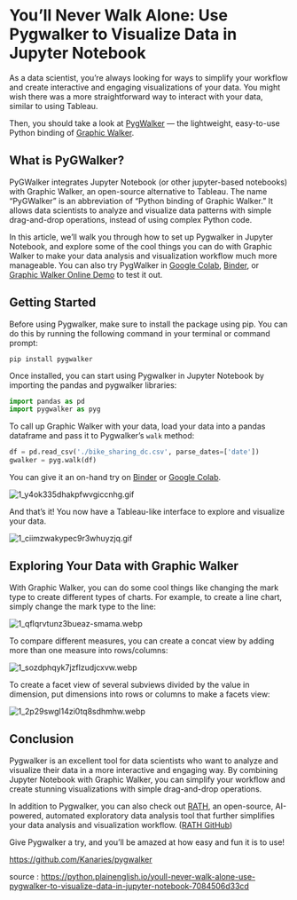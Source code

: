 # You’ll Never Walk Alone: Use Pygwalker to Visualize Data in Jupyter Notebook

As a data scientist, you’re always looking for ways to simplify your workflow and create interactive and engaging visualizations of your data. You might wish there was a more straightforward way to interact with your data, similar to using Tableau.

Then, you should take a look at [PygWalker](https://github.com/Kanaries/pygwalker) — the lightweight, easy-to-use Python binding of [Graphic Walker](https://github.com/Kanaries/graphic-walker).

## What is PyGWalker?
PyGWalker integrates Jupyter Notebook (or other jupyter-based notebooks) with Graphic Walker, an open-source alternative to Tableau. The name “PyGWalker” is an abbreviation of “Python binding of Graphic Walker.” It allows data scientists to analyze and visualize data patterns with simple drag-and-drop operations, instead of using complex Python code.

In this article, we’ll walk you through how to set up Pygwalker in Jupyter Notebook, and explore some of the cool things you can do with Graphic Walker to make your data analysis and visualization workflow much more manageable. You can also try PygWalker in [Google Colab](https://colab.research.google.com/drive/171QUQeq-uTLgSj1u-P9DQig7Md1kpXQ2?usp=sharing), [Binder](https://mybinder.org/v2/gh/Kanaries/pygwalker/main?labpath=tests%2Fmain.ipynb), or [Graphic Walker Online Demo](https://graphic-walker.kanaries.net/) to test it out.

## Getting Started
Before using Pygwalker, make sure to install the package using pip. You can do this by running the following command in your terminal or command prompt:

```shell
pip install pygwalker
```

Once installed, you can start using Pygwalker in Jupyter Notebook by importing the pandas and pygwalker libraries:

```python
import pandas as pd
import pygwalker as pyg
```

To call up Graphic Walker with your data, load your data into a pandas dataframe and pass it to Pygwalker’s `walk` method:

```python
df = pd.read_csv('./bike_sharing_dc.csv', parse_dates=['date'])
gwalker = pyg.walk(df)
```

You can give it an on-hand try on [Binder](https://mybinder.org/v2/gh/Kanaries/pygwalker/main?labpath=tests%2Fmain.ipynb) or [Google Colab](https://colab.research.google.com/drive/171QUQeq-uTLgSj1u-P9DQig7Md1kpXQ2?usp=sharing).

![1_y4ok335dhakpfwvgiccnhg.gif](/assets/img/developpement/python/1_y4ok335dhakpfwvgiccnhg.gif)

And that’s it! You now have a Tableau-like interface to explore and visualize your data.

![1_ciimzwakypec9r3whuyzjq.gif](/assets/img/developpement/python/1_ciimzwakypec9r3whuyzjq.gif)

## Exploring Your Data with Graphic Walker
With Graphic Walker, you can do some cool things like changing the mark type to create different types of charts. For example, to create a line chart, simply change the mark type to the line:

![1_qflqrvtunz3bueaz-smama.webp](/assets/img/developpement/python/1_qflqrvtunz3bueaz-smama.webp)

To compare different measures, you can create a concat view by adding more than one measure into rows/columns:

![1_sozdphqyk7jzflzudjcxvw.webp](/assets/img/developpement/python/1_sozdphqyk7jzflzudjcxvw.webp)

To create a facet view of several subviews divided by the value in dimension, put dimensions into rows or columns to make a facets view:

![1_2p29swgl14zi0tq8sdhmhw.webp](/assets/img/developpement/python/1_2p29swgl14zi0tq8sdhmhw.webp)

## Conclusion
Pygwalker is an excellent tool for data scientists who want to analyze and visualize their data in a more interactive and engaging way. By combining Jupyter Notebook with Graphic Walker, you can simplify your workflow and create stunning visualizations with simple drag-and-drop operations.

In addition to Pygwalker, you can also check out [RATH](https://kanaries.net/), an open-source, AI-powered, automated exploratory data analysis tool that further simplifies your data analysis and visualization workflow. ([RATH GitHub](https://github.com/Kanaries/Rath))

Give Pygwalker a try, and you’ll be amazed at how easy and fun it is to use!

https://github.com/Kanaries/pygwalker

source : https://python.plainenglish.io/youll-never-walk-alone-use-pygwalker-to-visualize-data-in-jupyter-notebook-7084506d33cd